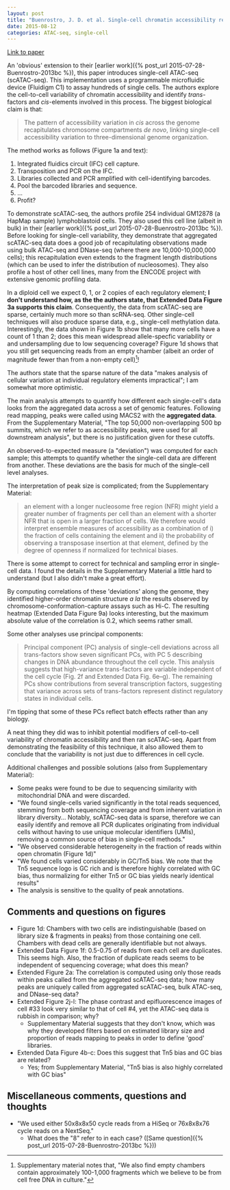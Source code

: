 ```yaml
---
layout: post
title: "Buenrostro, J. D. et al. Single-cell chromatin accessibility reveals principles of regulatory variation. Nature (2015). doi:10.1038/nature14590"
date: 2015-08-12
categories: ATAC-seq, single-cell
---
```


[Link to paper](http://www.ncbi.nlm.nih.gov/pubmed/26083756)

An 'obvious' extension to their [earlier work]({% post_url 2015-07-28-Buenrostro-2013bc %}), this paper introduces single-cell ATAC-seq (scATAC-seq). This implementation uses a programmable microfluidic device (Fluidigm C1) to assay hundreds of single cells. The authors explore the cell-to-cell variability of chromatin accessibility and identify _trans_-factors and _cis_-elements involved in this process. The biggest biological claim is that:

> The pattern of accessibility variation in _cis_ across the genome recapitulates chromosome compartments _de novo_, linking single-cell accessibility variation to three-dimensional genome organization.

The method works as follows (Figure 1a and text):

1. Integrated fluidics circuit (IFC) cell capture.
1. Transposition and PCR on the IFC.
2. Libraries collected and PCR amplified with cell-identifying barcodes.
3. Pool the barcoded libraries and sequence.
4. ...
5. Profit?

To demonstrate scATAC-seq, the authors profile 254 individual GM12878 (a HapMap sample) lymphoblastoid cells. They also used this cell line (albeit in bulk) in their [earlier work]({% post_url 2015-07-28-Buenrostro-2013bc %}). Before looking for single-cell variability, they demonstrate that aggregated scATAC-seq data does a good job of recapitulating observations made using bulk ATAC-seq and DNase-seq (where there are 10,000-10,000,000 cells); this recapitulation even extends to the fragment length distributions (which can be used to infer the distribution of nucleosomes). They also profile a host of other cell lines, many from the ENCODE project with extensive genomic profiling data.

In a diploid cell we expect 0, 1, or 2 copies of each regulatory element; __I don't understand how, as the the authors state, that Extended Data Figure 3a supports this claim__. Consequently, the data from scATAC-seq are sparse, certainly much more so than scRNA-seq. Other single-cell techniques will also produce sparse data, e.g., single-cell methylation data. Interestingly, the data shown in Figure 1b show that many more cells have a count of 1 than 2; does this mean widespread allele-specfic variability or and undersampling due to low sequencing coverage? Figure 1d shows that you still get sequencing reads from an empty chamber (albeit an order of magnitude fewer than from a non-empty cell)[^empty]!

[^empty]: Supplementary material notes that, "We also find empty chambers contain approximately 100-1,000 fragments which we believe to be from cell free DNA in culture."

The authors state that the sparse nature of the data "makes analysis of cellular variation at individual regulatory elements impractical"; I am somewhat more optimistic.

The main analysis attempts to quantify how different each single-cell's data looks from the aggregated data across a set of genomic features. Following read mapping, peaks were called using MACS2 with the __aggregated data__. From the Supplementary Material, "The top 50,000 non-overlapping 500 bp summits, which we refer to as accessibility peaks, were used for all downstream analysis", but there is no justification given for these cutoffs.

An observed-to-expected measure (a "deviation") was computed for each sample; this attempts to quantify whether the single-cell data are different from another. These deviations are the basis for much of the single-cell level analyses.

The interpretation of peak size is complicated; from the Supplementary Material:

> an element with a longer nucleosome free region (NFR) might yield a greater number of fragments per cell than an element with a shorter NFR that is open in a larger fraction of cells. We therefore would interpret ensemble measures of accessibility as a combination of i) the fraction of cells containing the element and ii) the probability of observing a transposase insertion at that element, defined by the degree of openness if normalized for technical biases.

There is some attempt to correct for technical and sampling error in single-cell data. I found the details in the Supplementary Material a little hard to understand (but I also didn't make a great effort).

By computing correlations of these 'deviations' along the genome, they identified higher-order chromatin structure _a la_ the results observed by chromosome-conformation-capture assays such as Hi-C. The resulting heatmap (Extended Data Figure 9a) looks interesting, but the maximum absolute value of the correlation is 0.2, which seems rather small.

Some other analyses use principal components:

> Principal component (PC) analysis of single-cell deviations across all trans-factors show seven significant PCs, with PC 5 describing changes in DNA abundance throughout the cell cycle. This analysis suggests that high-variance trans-factors are variable independent of the cell cycle (Fig. 2f and Extended Data Fig. 6e–g). The remaining PCs show contributions from several transcription factors, suggesting that variance across sets of trans-factors represent distinct regulatory states in individual cells.

I'm tipping that some of these PCs reflect batch effects rather than any biology.

A neat thing they did was to inhibit potential modifiers of cell-to-cell variability of chromatin accessibility and then ran scATAC-seq. Apart from demonstrating the feasibility of this technique, it also allowed them to conclude that the variability is not just due to differences in cell cycle.

Additional challenges and possible solutions (also from Supplementary Material):

- Some peaks were found to be due to sequencing similarity with mitochondrial DNA and were discarded.
- "We found single-cells varied significantly in the total reads sequenced, stemming from both sequencing coverage and from inherent variation in library diversity... Notably, scATAC-seq data is sparse, therefore we can easily identify and remove all PCR duplicates originating from individual cells without having to use unique molecular identifiers (UMIs), removing a common source of bias in single-cell methods."
- "We observed considerable heterogeneity in the fraction of reads within open chromatin (Figure 1d)"
- "We found cells varied considerably in GC/Tn5 bias. We note that the Tn5 sequence logo is GC rich and is therefore highly correlated with GC bias, thus normalizing for either Tn5 or GC bias yields nearly identical results"
- The analysis is sensitive to the quality of peak annotations.

## Comments and questions on figures

- Figure 1d: Chambers with two cells are indistinguishable (based on library size & fragments in peaks) from those containing one cell. Chambers with dead cells are generally identifiable but not always.
- Extended Data Figure 1f: 0.5-0.75 of reads from each cell are duplicates. This seems high. Also, the fraction of duplicate reads seems to be independent of sequencing coverage; what does this mean?
- Extended Figure 2a: The correlation is computed using only those reads within peaks called from the aggregated scATAC-seq data; how many peaks are uniquely called from aggregated scATAC-seq, bulk ATAC-seq, and DNase-seq data?
- Extended Figure 2j-l: The phase contrast and epifluorescence images of cell #33 look very similar to that of cell #4, yet the ATAC-seq data is rubbish in comparison; why?
  - Supplementary Material suggests that they don't know, which was why they developed filters based on estimated library size and proportion of reads mapping to peaks in order to define 'good' libraries.
- Extended Data Figure 4b-c: Does this suggest that Tn5 bias and GC bias are related?
  - Yes; from Supplementary Material, "Tn5 bias is also highly correlated with GC bias"

## Miscellaneous comments, questions and thoughts

- "We used either 50x8x8x50 cycle reads from a HiSeq or 76x8x8x76 cycle reads on a NextSeq."
  - What does the "8" refer to in each case? ([Same question]({% post_url 2015-07-28-Buenrostro-2013bc %}))
